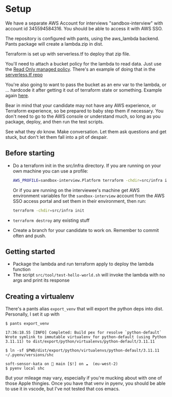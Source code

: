 # Setup

We have a separate AWS Account for interviews "sandbox-interview" with account id 345594584316.
You should be able to access it with AWS SSO.

The repository is configured with pants, using the aws_lambda backend.
Pants package will create a lambda.zip in dist.

Terraform is set up with serverless.tf to deploy that zip file.

You'll need to attach a bucket policy for the lambda to read data. Just use the [Read Only managed policy](https://docs.aws.amazon.com/aws-managed-policy/latest/reference/AmazonS3ReadOnlyAccess.html). There's an example of doing that in the [serverless.tf repo](https://github.com/terraform-aws-modules/terraform-aws-lambda/blob/master/examples/complete/main.tf#L155C1-L156C69)

You're also going to want to pass the bucket as an env var to the lambda, or ... hardcode it after getting it out of terraform state or something. Example again [here](https://github.com/terraform-aws-modules/terraform-aws-lambda/blob/master/examples/complete/main.tf#L50).

Bear in mind that your candidate may not have any AWS experience, or Terraform experience, so be prepared to baby step them if necessary. You don't need to go to the AWS console or understand much, so long as you package, deploy, and then run the test scripts.

See what they _do_ know. Make conversation. Let them ask questions and get stuck, but don't let them fall into a pit of despair.

## Before starting

- Do a terraform init in the src/infra directory. If you are running on your own
  machine you can use a profile:

  ```sh
  AWS_PROFILE=sandbox-interview.Platform terraform -chdir=src/infra init
  ```

  Or if you are running on the interviewee's machine get AWS environment variables
  for the `sandbox-interview` account from the AWS SSO access portal and set them
  in their environment, then run:

  ```sh
  terraform -chdir=src/infra init
  ```

- `terraform destroy` any existing stuff
- Create a branch for your candidate to work on. Remember to commit often and push.

## Getting started

- Package the lambda and run terraform apply to deploy the lambda function
- The script `src/tool/test-hello-world.sh` will invoke the lambda with no args and print its response

## Creating a virtualenv

There's a pants alias `export_venv` that will export the python deps into dist. Personally, I set it up with

```terminal
$ pants export_venv

17:36:18.55 [INFO] Completed: Build pex for resolve `python-default`
Wrote symlink to immutable virtualenv for python-default (using Python 3.11.11) to dist/export/python/virtualenvs/python-default/3.11.11

$ ln -sf $PWD/dist/export/python/virtualenvs/python-default/3.11.11 ~/.pyenv/versions/shc

soft-sensor-kata on  main [$!] on ☁️  (eu-west-2)
$ pyenv local shc
```

But your mileage may vary, especially if you're mucking about with one of those Apple thingies. Once you have that venv in pyenv, you should be able to use it in vscode, but I've not tested that cos emacs.
